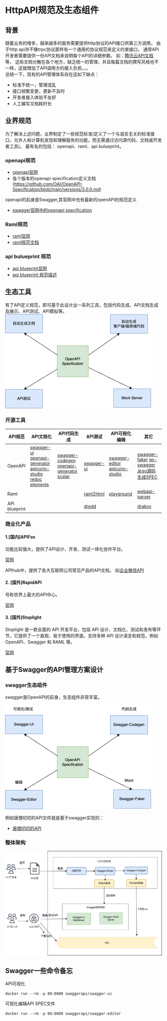 # HttpAPI规范及生态组件
## 背景
随着业务的增多，越来越多的服务需要提供http协议的API接口供第三方调用， 由于http api并不像trpc协议那样有一个通用的协议规范来定义约束接口， 通常API开发者需要提供一份API文档来说明每个API的详细参数。
如：[腾讯云API文档](https://cloud.tencent.com/document/product/213/15692) 等， 这些文档分散在各个地方，缺乏统一的管理，并且每篇文档的撰写风格也不一样，这就增加了API调用方的接入负担。。。  
总结一下，现有的API管理体系存在这如下缺点： 

- 标准不统一，管理混乱  
- 接口频繁变更，更新不及时  
- 开发者接入体验不友好  
- 人工编写文档耗时长  

## 业界规范
为了解决上述问题，业界制定了一些规范标准(定义了一个与语言无关的标准接口，允许人和计算机发现和理解服务的功能，而无需通过访问源代码、文档或开发者工具)。
最有名的包括： openapi、raml、api bulueprint。

### openapi规范

- [openapi官网](https://www.openapis.org/)
- 各个版本的openapi specification定义文档(https://github.com/OAI/OpenAPI-Specification/blob/main/versions/3.0.0.md)

openapi的前身是Swagger,其官网中也有最新的openAPI的规范定义
- [swagger官网中的openapi specification](https://swagger.io/specification/)

### Raml规范
- [raml官网](https://raml.org/)
- [raml规范文档](https://github.com/raml-org/raml-spec/tree/master/versions)
 
### api bulueprint 规范
- [api blueprint官网](https://apiblueprint.org/)
- [api blueprint 规范描述](https://github.com/apiaryio/api-blueprint/blob/master/API%20Blueprint%20Specification.md)

## 生态工具
有了API定义规范，即可基于此设计出一系列工具，包括代码生成、API文档生成及展示、API测试、API模拟等。  
![API tools](https://github.com/erikluo/erikluo.github.io/blob/main/docs/img/openapi-tools.drawio.png)

 
### 开源工具
|API规范|	API文档化|	API代码生成	|API测试	|API可视化编辑	|其它|
|--------|--------|--------|--------|--------|--------|
|OpenAPI|	[swagger-ui](https://github.com/swagger-api/swagger-ui) [openapi-generator](https://github.com/OpenAPITools/openapi-generator)  [apicurio-studio](https://github.com/Apicurio/apicurio-studio) [redoc](https://github.com/Redocly/redoc) [elements](https://github.com/stoplightio/elements)|	[swagger-codegen](https://github.com/swagger-api/swagger-codegen) [openapi-generator](https://github.com/OpenAPITools/openapi-generator) [scalar](https://github.com/scalar/scalar) |[swagger-ui](https://github.com/swagger-api/swagger-ui)	| [swagger-editor](https://github.com/swagger-api/swagger-editor) [apicurio-studio](https://github.com/Apicurio/apicurio-studio)	| [swagger-faker](https://github.com/reeli/swagger-faker) [go-swagger](https://github.com/go-swagger/go-swagger) [从go源码生成SPEC](https://github.com/go-swagger/go-swagger#generate-a-spec-from-source)|
|Raml| | |[raml2html](https://github.com/raml2html/raml2html)	|[playground](https://github.com/raml-org/playground)	|[webapi-parser](https://github.com/raml-org/webapi-parser)|
|API blueprint|	| |	[dredd](https://github.com/apiaryio/dredd)	| |[drakov](https://github.com/Aconex/drakov)|

### 商业化产品
#### 1.[国内]APIFox
功能比较强大，提供了API设计、开发、测试一体化协作平台。  

[官网](https://apifox.com/)

APIhub中，提供了各大互联网公司常见产品的API文档， 如[企业微信API](https://qiyeweixin.apifox.cn/api-10061204)

#### 2. [国外]RapidAPI

号称世界上最大的API中心。  

[官网](https://rapidapi.com/)

#### 3. [国外]Stoplight
Stoplight 是一款全面的 API 开发平台，包括 API 设计、文档化、测试和发布等环节。它提供了一个直观、易于使用的界面，支持多种 API 设计语言和规范，例如 OpenAPI、Swagger 和 RAML 等。 

[官网](https://stoplight.io/)


## 基于Swagger的API管理方案设计
### swagger生态组件
swagger是OpenAPI的前身，生态组件非常丰富。  

![](https://github.com/erikluo/erikluo.github.io/blob/main/docs/img/openapi-swagger.drawio.png)

例如唐僧叨叨的API文件就是基于swagger实现的： 
- [唐僧叨叨的API](https://apidocs.botgate.cn/)
  
 
### 整体架构


![](https://github.com/erikluo/erikluo.github.io/blob/main/docs/img/api-arch.drawio.png)


## Swagger一些命令备忘

API可视化
```
docker run --rm -p 80:8080 swaggerapi/swagger-ui
```

可视化编辑API SPEC文件
```
docker run --rm -p 80:8080 swaggerapi/swagger-editor
```


